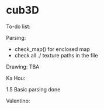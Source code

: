# cub3D

To-do list:

Parsing:
- check_map() for enclosed map
- check all ./ texture paths in the file

Drawing:
TBA

Ka Hou:

1.5
Basic parsing done


Valentino:
